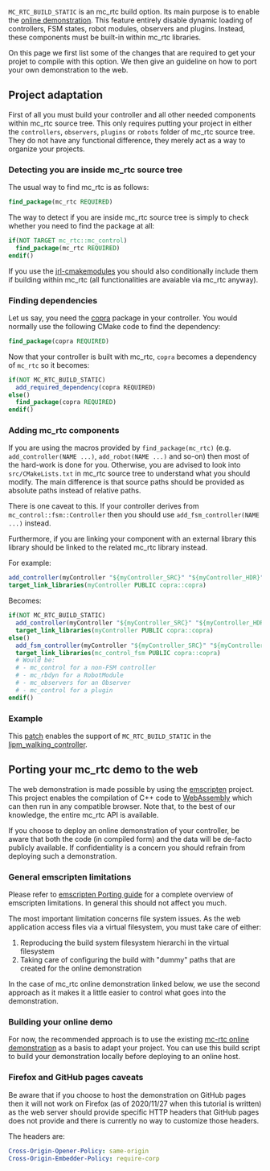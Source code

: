 `MC_RTC_BUILD_STATIC` is an mc_rtc build option. Its main purpose is to enable the [online demonstration](https://mc-rtc-demo.netlify.app/). This feature entirely disable dynamic loading of controllers, FSM states, robot modules, observers and plugins. Instead, these components must be built-in within mc_rtc libraries.

On this page we first list some of the changes that are required to get your projet to compile with this option. We then give an guideline on how to port your own demonstration to the web.

## Project adaptation

First of all you must build your controller and all other needed components within mc_rtc source tree. This only requires putting your project in either the `controllers`, `observers`, `plugins` or `robots` folder of mc_rtc source tree. They do not have any functional difference, they merely act as a way to organize your projects.

### Detecting you are inside mc_rtc source tree

The usual way to find mc_rtc is as follows:

```cmake
find_package(mc_rtc REQUIRED)
```

The way to detect if you are inside mc_rtc source tree is simply to check whether you need to find the package at all:

```cmake
if(NOT TARGET mc_rtc::mc_control)
  find_package(mc_rtc REQUIRED)
endif()
```

If you use the [jrl-cmakemodules](https://github.com/jrl-umi3218/jrl-cmakemodules) you should also conditionally include them if building within mc_rtc (all functionalities are avaiable via mc_rtc anyway).

### Finding dependencies

Let us say, you need the [copra](https://github.com/jrl-umi3218/copra) package in your controller. You would normally use the following CMake code to find the dependency:

```cmake
find_package(copra REQUIRED)
```

Now that your controller is built with mc_rtc, `copra` becomes a dependency of `mc_rtc` so it becomes:

```cmake
if(NOT MC_RTC_BUILD_STATIC)
  add_required_dependency(copra REQUIRED)
else()
  find_package(copra REQUIRED)
endif()
```

### Adding mc_rtc components

If you are using the macros provided by `find_package(mc_rtc)` (e.g. `add_controller(NAME ...)`, `add_robot(NAME ...)` and so-on) then most of the hard-work is done for you. Otherwise, you are advised to look into `src/CMakeLists.txt` in mc_rtc source tree to understand what you should modify. The main difference is that source paths should be provided as absolute paths instead of relative paths.

There is one caveat to this. If your controller derives from `mc_control::fsm::Controller` then you should use `add_fsm_controller(NAME ...)` instead.

Furthermore, if you are linking your component with an external library this library should be linked to the related mc_rtc library instead.

For example:

```cmake
add_controller(myController "${myController_SRC}" "${myController_HDR}")
target_link_libraries(myController PUBLIC copra::copra)
```

Becomes:

```cmake
if(NOT MC_RTC_BUILD_STATIC)
  add_controller(myController "${myController_SRC}" "${myController_HDR}")
  target_link_libraries(myController PUBLIC copra::copra)
else()
  add_fsm_controller(myController "${myController_SRC}" "${myController_HDR}")
  target_link_libraries(mc_control_fsm PUBLIC copra::copra)
  # Would be:
  # - mc_control for a non-FSM controller
  # - mc_rbdyn for a RobotModule
  # - mc_observers for an Observer
  # - mc_control for a plugin
endif()
```

### Example

This [patch](https://github.com/gergondet/lipm_walking_controller/commit/f507f63de378a9d80917d9b3f1280a5843bb2b56) enables the support of `MC_RTC_BUILD_STATIC` in the [lipm_walking_controller](https://github.com/jrl-umi3218/lipm_walking_controller).

## Porting your mc_rtc demo to the web

The web demonstration is made possible by using the [emscripten](https://emscripten.org/index.html) project. This project enables the compilation of C++ code to [WebAssembly](http://webassembly.org/) which can then run in any compatible browser. Note that, to the best of our knowledge, the entire mc_rtc API is available.

<div class="row">
  <div class="offset-2 col-8">
    <div class="alert alert-warning" role="alert">
      If you choose to deploy an online demonstration of your controller, be aware that both the code (in compiled form) and the data will be de-facto publicly available. If confidentiality is a concern you should refrain from deploying such a demonstration.
    </div>
  </div>
</div>

### General emscripten limitations

Please refer to [emscripten Porting guide](https://emscripten.org/docs/porting/index.html) for a complete overview of emscripten limitations. In general this should not affect you much.

The most important limitation concerns file system issues. As the web application access files via a virtual filesystem, you must take care of either:
1. Reproducing the build system filesystem hierarchi in the virtual filesystem
2. Taking care of configuring the build with "dummy" paths that are created for the online demonstration

In the case of mc_rtc online demonstration linked below, we use the second approach as it makes it a little easier to control what goes into the demonstration.

### Building your online demo

For now, the recommended approach is to use the existing [mc-rtc online demonstration](https://github.com/mc-rtc/demo/) as a basis to adapt your project. You can use this build script to build your demonstration locally before deploying to an online host.

### Firefox and GitHub pages caveats

Be aware that if you choose to host the demonstration on GitHub pages then it will not work on Firefox (as of 2020/11/27 when this tutorial is written) as the web server should provide specific HTTP headers that GitHub pages does not provide and there is currently no way to customize those headers.

The headers are:
```yaml
Cross-Origin-Opener-Policy: same-origin
Cross-Origin-Embedder-Policy: require-corp
```
